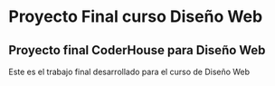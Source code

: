 # Proyecto Final curso Diseño Web
## Proyecto final CoderHouse para Diseño Web
Este es el trabajo final desarrollado para el curso de Diseño Web
